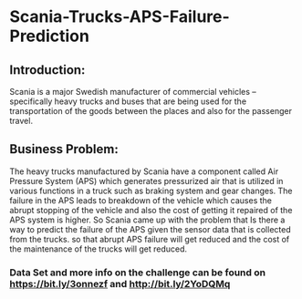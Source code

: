 # Scania-Trucks-APS-Failure-Prediction
## Introduction:
Scania is a major Swedish manufacturer of commercial vehicles – specifically heavy trucks and buses that are being used for the transportation of the goods between the places and also for the passenger travel.
## Business Problem:
The heavy trucks manufactured by Scania have a component called Air Pressure System (APS) which generates pressurized air that is utilized in various functions in a truck such as braking system and gear changes. The failure in the APS leads to breakdown of the vehicle which causes the abrupt stopping of the vehicle and also the cost of getting it repaired of the APS system is higher. So Scania came up with the problem that Is there a way to predict the failure of the APS given the sensor data that is collected from the trucks. so that abrupt APS failure will get reduced and the cost of the maintenance of the trucks will get reduced.
### Data Set and more info on the challenge can be found on https://bit.ly/3onnezf and http://bit.ly/2YoDQMq
